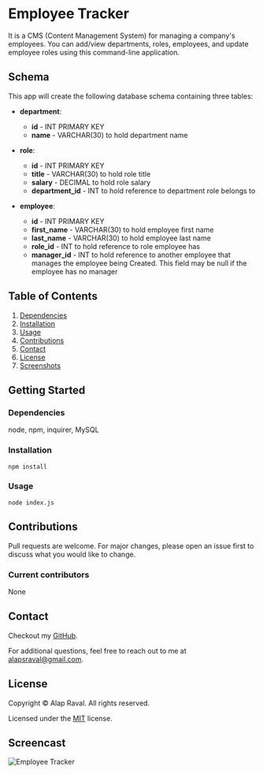 # Employee Tracker
It is a CMS (Content Management System) for managing a company's employees. You can add/view departments, roles, employees, and update employee roles using this command-line application.

## Schema

This app will create the following database schema containing three tables:

* **department**:

  * **id** - INT PRIMARY KEY
  * **name** - VARCHAR(30) to hold department name

* **role**:

  * **id** - INT PRIMARY KEY
  * **title** -  VARCHAR(30) to hold role title
  * **salary** -  DECIMAL to hold role salary
  * **department_id** -  INT to hold reference to department role belongs to

* **employee**:

  * **id** - INT PRIMARY KEY
  * **first_name** - VARCHAR(30) to hold employee first name
  * **last_name** - VARCHAR(30) to hold employee last name
  * **role_id** - INT to hold reference to role employee has
  * **manager_id** - INT to hold reference to another employee that manages the employee being Created. This field may be null if the employee has no manager

## Table of Contents
1. [Dependencies](#dependencies)
2. [Installation](#installation)
3. [Usage](#usage)
4. [Contributions](#contributions)
5. [Contact](#contact)
6. [License](#license)
7. [Screenshots](#screenshots)

## Getting Started
### Dependencies
node, npm, inquirer, MySQL

### Installation
`npm install`

### Usage
`node index.js`

## Contributions
Pull requests are welcome. For major changes, please open an issue first to discuss what you would like to change.

### Current contributors
None 

## Contact
Checkout my [GitHub](https://github.com/alapsraval).

For additional questions, feel free to reach out to me at alapsraval@gmail.com.

## License
Copyright &copy; Alap Raval. All rights reserved.

Licensed under the [MIT](https://opensource.org/licenses/MIT) license.

## Screencast

![Employee Tracker](https://youtu.be/-3RyUh7MK9A)
